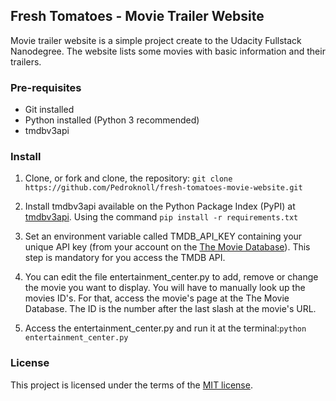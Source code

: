 ## Fresh Tomatoes - Movie Trailer Website
Movie trailer website is a simple project create to the Udacity Fullstack Nanodegree.
The website lists some movies with basic information and their trailers.

### Pre-requisites
- Git installed
- Python installed (Python 3 recommended)
- tmdbv3api

### Install
1. Clone, or fork and clone, the repository:
`git clone https://github.com/Pedroknoll/fresh-tomatoes-movie-website.git`

2. Install tmdbv3api available on the Python Package Index (PyPI) at [tmdbv3api](https://pypi.python.org/pypi/tmdbv3api).
Using the command `pip install -r requirements.txt`

3. Set an environment variable called TMDB_API_KEY containing your unique API key (from your account on the [The Movie Database](https://www.themoviedb.org/)). This step is mandatory for you access the TMDB API.

3. You can edit the file entertainment_center.py to add, remove or change the movie you want to display. You will have to manually look up the movies ID's.
For that, access the movie's page at the The Movie Database. The ID is the number after the last slash at the movie's URL.

4. Access the entertainment_center.py and run it at the terminal:`python entertainment_center.py`

### License
This project is licensed under the terms of the [MIT license](https://github.com/Pedroknoll/fresh-tomatoes-movie-website/blob/master/LICENSE).
